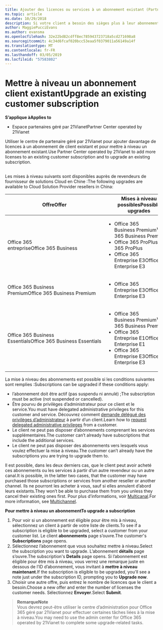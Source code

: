 ```yaml
---
title: Ajouter des licences ou services à un abonnement existant (Partner Center géré par 21Vianet)
ms.topic: article
ms.date: 10/29/2018
description: Si votre client a besoin des sièges plus à leur abonnement actuel fourni ou une version différente avec d’autres services, vous pourrez peut-être mettre à niveau de l’abonnement.
author: MaggiePucciEvans
ms.author: evansma
ms.openlocfilehash: 32e22bd82cdff8ec785943723718a5cd271698a8
ms.sourcegitcommit: 4c34d6fcaf020bcc53eaa5f0379011a56149a14f
ms.translationtype: MT
ms.contentlocale: fr-FR
ms.lasthandoff: 03/05/2019
ms.locfileid: "57583802"
---
```

# <a name="upgrade-an-existing-customer-subscription"></a><span data-ttu-id="40990-103">Mettre à niveau un abonnement client existant</span><span class="sxs-lookup"><span data-stu-id="40990-103">Upgrade an existing customer subscription</span></span>

<span data-ttu-id="40990-104">**S’applique à**</span><span class="sxs-lookup"><span data-stu-id="40990-104">**Applies to**</span></span>

-   <span data-ttu-id="40990-105">Espace partenaires géré par 21Vianet</span><span class="sxs-lookup"><span data-stu-id="40990-105">Partner Center operated by 21Vianet</span></span>

<span data-ttu-id="40990-106">Utiliser le centre de partenaire géré par 21Vianet pour ajouter davantage de licences à un abonnement de client existant et pour mettre à niveau un abonnement existant.</span><span class="sxs-lookup"><span data-stu-id="40990-106">Use Partner Center operated by 21Vianet to add more licenses to an existing customer subscription and to upgrade an existing subscription.</span></span> 

## <a href="" id="upgradesubscription"></a>

<span data-ttu-id="40990-107">Les mises à niveau suivants sont disponibles auprès de revendeurs de fournisseur de solutions Cloud en Chine :</span><span class="sxs-lookup"><span data-stu-id="40990-107">The following upgrades are available to Cloud Solution Provider resellers in China:</span></span>

<table>
<colgroup>
<col width="50%" />
<col width="50%" />
</colgroup>
<thead>
<tr class="header">
<th><span data-ttu-id="40990-108">Offre</span><span class="sxs-lookup"><span data-stu-id="40990-108">Offer</span></span></th>
<th><span data-ttu-id="40990-109">Mises à niveau possibles</span><span class="sxs-lookup"><span data-stu-id="40990-109">Possible upgrades</span></span></th>
</tr>
</thead>
<tbody>
<tr class="odd">
<td><span data-ttu-id="40990-110">Office 365 entreprise</span><span class="sxs-lookup"><span data-stu-id="40990-110">Office 365 Business</span></span></td>
<td><ul>
<li><span data-ttu-id="40990-111">Office&nbsp;365 Business&nbsp;Premium¹</span><span class="sxs-lookup"><span data-stu-id="40990-111">Office 365 Business Premium¹</span></span></li>
<li><span data-ttu-id="40990-112">Office 365 ProPlus</span><span class="sxs-lookup"><span data-stu-id="40990-112">Office 365 ProPlus</span></span></li>
<li><span data-ttu-id="40990-113">Office&nbsp;365 Entreprise&nbsp;E3</span><span class="sxs-lookup"><span data-stu-id="40990-113">Office 365 Enterprise E3</span></span></li>

</ul></td>
</tr>
<tr class="even">
<td><span data-ttu-id="40990-114">Office 365 Business Premium</span><span class="sxs-lookup"><span data-stu-id="40990-114">Office 365 Business Premium</span></span></td>
<td><ul>
<li><span data-ttu-id="40990-115">Office&nbsp;365 Entreprise&nbsp;E3</span><span class="sxs-lookup"><span data-stu-id="40990-115">Office 365 Enterprise E3</span></span></li>

</ul></td>
</tr>
<tr class="odd">
<td><span data-ttu-id="40990-116">Office 365 Business Essentials</span><span class="sxs-lookup"><span data-stu-id="40990-116">Office 365 Business Essentials</span></span></td>
<td><ul>
<li><span data-ttu-id="40990-117">Office&nbsp;365 Business&nbsp;Premium¹</span><span class="sxs-lookup"><span data-stu-id="40990-117">Office 365 Business Premium¹</span></span></li>
<li><span data-ttu-id="40990-118">Office&nbsp;365 Entreprise&nbsp;E1</span><span class="sxs-lookup"><span data-stu-id="40990-118">Office 365 Enterprise E1</span></span></li>
<li><span data-ttu-id="40990-119">Office&nbsp;365 Entreprise&nbsp;E3</span><span class="sxs-lookup"><span data-stu-id="40990-119">Office 365 Enterprise E3</span></span></li>

</ul></td>
</tr>
</tbody>
</table>


<span data-ttu-id="40990-120">La mise à niveau des abonnements est possible si les conditions suivantes sont remplies&nbsp;:</span><span class="sxs-lookup"><span data-stu-id="40990-120">Subscriptions can be upgraded if these conditions apply:</span></span>

-   <span data-ttu-id="40990-121">l’abonnement doit être actif (pas suspendu ni annulé)&nbsp;;</span><span class="sxs-lookup"><span data-stu-id="40990-121">The subscription must be active (not suspended or cancelled).</span></span>
-   <span data-ttu-id="40990-122">Être pourvu de privilèges d’administrateur pour ce client et le service.</span><span class="sxs-lookup"><span data-stu-id="40990-122">You must have delegated administrative privileges for this customer and service.</span></span> <span data-ttu-id="40990-123">Découvrez comment [demande délégué des privilèges d’administrateur](request-a-relationship-with-a-customer.md) à partir d’un client.</span><span class="sxs-lookup"><span data-stu-id="40990-123">Learn how to [request delegated administrative privileges](request-a-relationship-with-a-customer.md) from a customer.</span></span>
-   <span data-ttu-id="40990-124">Le client ne peut pas disposer d’abonnements comprenant les services supplémentaires.</span><span class="sxs-lookup"><span data-stu-id="40990-124">The customer can’t already have subscriptions that include the additional services.</span></span>
-   <span data-ttu-id="40990-125">Le client ne peut pas disposer des abonnements vers lesquels vous voulez effectuer la mise à niveau.</span><span class="sxs-lookup"><span data-stu-id="40990-125">The customer can’t already have the subscriptions you are trying to upgrade them to.</span></span>

<span data-ttu-id="40990-126">Il est possible, dans les deux derniers cas, que le client peut avoir acheté ces abonnements ou les services à partir d’un autre revendeur ou un autre canal.</span><span class="sxs-lookup"><span data-stu-id="40990-126">It is possible, in the latter two cases, that the customer may have purchased those subscriptions or services from another reseller or another channel.</span></span> <span data-ttu-id="40990-127">Ils ne pourront les acheter à vous, sauf si elles annulent d’abord leurs existants.</span><span class="sxs-lookup"><span data-stu-id="40990-127">They won’t be able to purchase them from you unless they cancel their existing ones first.</span></span> <span data-ttu-id="40990-128">Pour plus d’informations, voir [Multicanal](multichannel.md).</span><span class="sxs-lookup"><span data-stu-id="40990-128">For more information, see [Multichannel](multichannel.md).</span></span>

<span data-ttu-id="40990-129">**Pour mettre à niveau un abonnement**</span><span class="sxs-lookup"><span data-stu-id="40990-129">**To upgrade a subscription**</span></span>

1.  <span data-ttu-id="40990-130">Pour voir si un abonnement est éligible pour être mis à niveau, sélectionnez un client à partir de votre liste de clients.</span><span class="sxs-lookup"><span data-stu-id="40990-130">To see if a subscription is eligible to be upgraded, select a customer from your customer list.</span></span> <span data-ttu-id="40990-131">Le client **abonnements** page s’ouvre.</span><span class="sxs-lookup"><span data-stu-id="40990-131">The customer's **Subscriptions** page opens.</span></span>
2.  <span data-ttu-id="40990-132">Sélectionnez l’abonnement que vous souhaitez mettre à niveau.</span><span class="sxs-lookup"><span data-stu-id="40990-132">Select the subscription you want to upgrade.</span></span> <span data-ttu-id="40990-133">L’abonnement **détails** page s’ouvre.</span><span class="sxs-lookup"><span data-stu-id="40990-133">The subscription's **Details** page opens.</span></span> <span data-ttu-id="40990-134">Si l’abonnement est éligible pour être mis à niveau, vous verrez une remarque juste en dessous de l’ID d’abonnement, vous invitant à **mettre à niveau maintenant**.</span><span class="sxs-lookup"><span data-stu-id="40990-134">If the subscription is eligible to be upgraded, you'll see a note just under the subscription ID, prompting you to **Upgrade now**.</span></span>
3.  <span data-ttu-id="40990-135">Choisir une autre offre, puis entrez le nombre de licences que le client a besoin.</span><span class="sxs-lookup"><span data-stu-id="40990-135">Choose a new offer and enter the number of licenses the customer needs.</span></span> <span data-ttu-id="40990-136">Sélectionnez **Envoyer**.</span><span class="sxs-lookup"><span data-stu-id="40990-136">Select **Submit**.</span></span>

><span data-ttu-id="40990-137">**Remarque**</span><span class="sxs-lookup"><span data-stu-id="40990-137">**Note**</span></span><br><span data-ttu-id="40990-138">Vous devrez peut-être utiliser le centre d’administration pour Office 365 géré par 21Vianet pour effectuer certaines tâches liées à la mise à niveau.</span><span class="sxs-lookup"><span data-stu-id="40990-138">You may need to use the admin center for Office 365 operated by 21Vianet to complete some upgrade-related tasks.</span></span>
